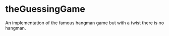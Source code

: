 # theGuessingGame
An implementation of the famous hangman game but with a twist there is no hangman.
